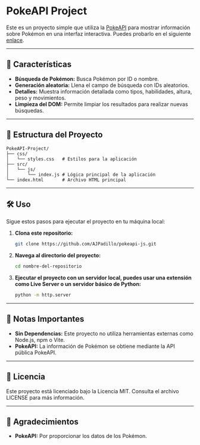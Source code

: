
# PokeAPI Project

Este es un proyecto simple que utiliza la [PokeAPI](https://pokeapi.co/) para mostrar información sobre Pokémon en una interfaz interactiva.
Puedes probarlo en el siguiente [enlace](https://ajpadillo.github.io/pokeapi-js/).

---

## 🚀 Características
- **Búsqueda de Pokémon:** Busca Pokémon por ID o nombre.
- **Generación aleatoria:** Llena el campo de búsqueda con IDs aleatorios.
- **Detalles:** Muestra información detallada como tipos, habilidades, altura, peso y movimientos.
- **Limpieza del DOM:** Permite limpiar los resultados para realizar nuevas búsquedas.

---

## 📂 Estructura del Proyecto

```plaintext
PokeAPI-Project/
├── css/
│   └── styles.css   # Estilos para la aplicación
├── src/
│   └── js/
│       └── index.js # Lógica principal de la aplicación
└── index.html       # Archivo HTML principal
```

---

## 🛠️ Uso

Sigue estos pasos para ejecutar el proyecto en tu máquina local:

1. **Clona este repositorio:**
   ```bash
   git clone https://github.com/AJPadillo/pokeapi-js.git
   ```

2. **Navega al directorio del proyecto:**
   ```bash
   cd nombre-del-repositorio
   ```

3. **Ejecutar el proyecto con un servidor local, puedes usar una extensión como Live Server o un servidor básico de Python:**
   ```bash
   python -m http.server
   ```

---

## 🛑 Notas Importantes
- **Sin Dependencias:** Este proyecto no utiliza herramientas externas como Node.js, npm o Vite.
- **PokeAPI:** La información de Pokémon se obtiene mediante la API pública PokeAPI.

---

## 📜 Licencia

Este proyecto está licenciado bajo la Licencia MIT. Consulta el archivo LICENSE para más información.

---

## 🤝 Agradecimientos

- **PokeAPI:** Por proporcionar los datos de los Pokémon.
